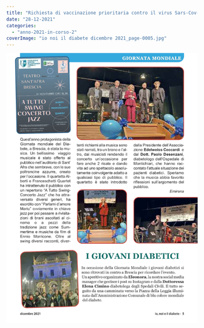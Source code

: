 ```yaml
---
title: "Richiesta di vaccinazione prioritaria contro il virus Sars-Cov-2"
date: "28-12-2021"
categories: 
  - "anno-2021-in-corso-2"
coverImage: "io noi il diabete dicembre 2021_page-0005.jpg"
---
```


![](images/io%20noi%20il%20diabete%20dicembre%202021_page-0005.jpg)